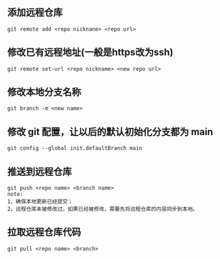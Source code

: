 ## 添加远程仓库
    git remote add <repo nicknane> <repo url>

## 修改已有远程地址(一般是https改为ssh)
    git remote set-url <repo nickname> <new repo url>

## 修改本地分支名称
    git branch -m <new name>

## 修改 git 配置，让以后的默认初始化分支都为 main
    git config --global init.defaultBranch main

## 推送到远程仓库
    git push <repo name> <branch name>
    note:
    1，确保本地更新已经提交；
    2，远程仓库未被修改过，如果已经被修改，需要先将远程仓库的内容同步到本地。

## 拉取远程仓库代码
    git pull <repo name> <branch>
    